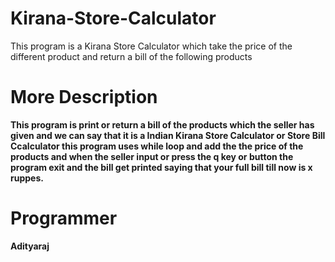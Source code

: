 # Kirana-Store-Calculator
This program is a Kirana Store Calculator which take the price of the different product and return a bill of the following products

# More Description
**This program is print or return a bill of the products which the seller has given and we can say that it is a Indian Kirana Store Calculator or Store Bill Ccalculator this program uses while loop and add the the price of the products and when the seller input or press the q key or button the program exit and the bill get printed saying that your full bill till now is x ruppes.**

# Programmer
**Adityaraj**
